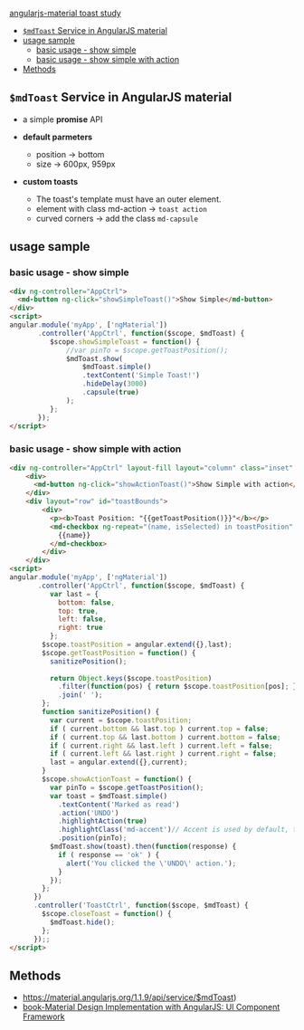 [angularjs-material toast study](#top)

- [`$mdToast` Service in AngularJS material](#mdtoast-service-in-angularjs-material)
- [usage sample](#usage-sample)
  - [basic usage - show simple](#basic-usage---show-simple)
  - [basic usage - show simple with action](#basic-usage---show-simple-with-action)
- [Methods](#methods)

## `$mdToast` Service in AngularJS material

- a simple **promise** API
- **default parmeters**

  - position -> bottom
  - size -> 600px, 959px

- **custom toasts**
  - The toast's template must have an outer <md-toast> element.
  - element with class md-action -> `toast action`
  - curved corners -> add the class `md-capsule`

## usage sample

### basic usage - show simple

```html
<div ng-controller="AppCtrl">
  <md-button ng-click="showSimpleToast()">Show Simple</md-button>
</div>
<script>
angular.module('myApp', ['ngMaterial'])
       .controller('AppCtrl', function($scope, $mdToast) {
          $scope.showSimpleToast = function() {
              //var pinTo = $scope.getToastPosition();
              $mdToast.show(
                  $mdToast.simple()
                  .textContent('Simple Toast!')
                  .hideDelay(3000)
                  .capsule(true)
              );
          };
       });
</script>
```

### basic usage - show simple with action

```html
<div ng-controller="AppCtrl" layout-fill layout="column" class="inset" ng-cloak paddi>
    <div>
      <md-button ng-click="showActionToast()">Show Simple with action</md-button>
    </div>
    <div layout="row" id="toastBounds">
        <div>
          <p><b>Toast Position: "{{getToastPosition()}}"</b></p>
          <md-checkbox ng-repeat="(name, isSelected) in toastPosition" ng-model="toastPosition[name]">
            {{name}}
          </md-checkbox>
        </div>
    </div>
<script>
angular.module('myApp', ['ngMaterial'])
       .controller('AppCtrl', function($scope, $mdToast) {
          var last = {
            bottom: false,
            top: true,
            left: false,
            right: true
          };
        $scope.toastPosition = angular.extend({},last);
        $scope.getToastPosition = function() {
          sanitizePosition();
      
          return Object.keys($scope.toastPosition)
            .filter(function(pos) { return $scope.toastPosition[pos]; })
            .join(' ');
        };
        function sanitizePosition() {
          var current = $scope.toastPosition;
          if ( current.bottom && last.top ) current.top = false;
          if ( current.top && last.bottom ) current.bottom = false;
          if ( current.right && last.left ) current.left = false;
          if ( current.left && last.right ) current.right = false;
          last = angular.extend({},current);
        }
        $scope.showActionToast = function() {
          var pinTo = $scope.getToastPosition();
          var toast = $mdToast.simple()
            .textContent('Marked as read')
            .action('UNDO')
            .highlightAction(true)
            .highlightClass('md-accent')// Accent is used by default, this just demonstrates the usage.
            .position(pinTo);
          $mdToast.show(toast).then(function(response) {
            if ( response == 'ok' ) {
              alert('You clicked the \'UNDO\' action.');
            }
          });
        };
      })
      .controller('ToastCtrl', function($scope, $mdToast) {
        $scope.closeToast = function() {
          $mdToast.hide();
        };
      });;
</script>
```

## Methods

- https://material.angularjs.org/1.1.9/api/service/$mdToast)
- [book-Material Design Implementation with AngularJS: UI Component Framework](https://books.google.ca/books?id=3gvpDAAAQBAJ&pg=PA132&lpg=PA132&dq=angularjs+material+$mdToast&source=bl&ots=7cVBwynMOR&sig=lolwg3Mu_TgMFBzyGsd_men1Yd8&hl=en&sa=X&ved=2ahUKEwiywJHkuKTeAhVl7YMKHRWiBSw4ChDoATADegQIBhAB#v=onepage&q&f=false)
